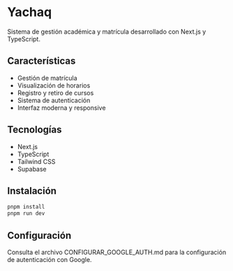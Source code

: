 # Yachaq

Sistema de gestión académica y matrícula desarrollado con Next.js y TypeScript.

## Características

- Gestión de matrícula
- Visualización de horarios
- Registro y retiro de cursos
- Sistema de autenticación
- Interfaz moderna y responsive

## Tecnologías

- Next.js
- TypeScript
- Tailwind CSS
- Supabase

## Instalación

```bash
pnpm install
pnpm run dev
```

## Configuración

Consulta el archivo CONFIGURAR_GOOGLE_AUTH.md para la configuración de autenticación con Google.
